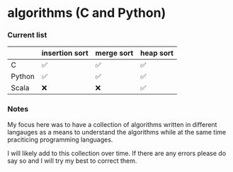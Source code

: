 # algorithms (C and Python)

### Current list 

|  | **insertion sort** | **merge sort** | **heap sort** |
| --        |  --                | --  | -- |
| C         | ✅                 | ✅ | ✅ |
| Python    | ✅                 | ✅ | ✅ |
| Scala     | ❌                 | ❌ | ✅ |

### Notes
My focus here was to have a collection of algorithms written in different langauges as a means to understand the algorithms while at the same time praciticing programming languages.

I will likely add to this collection over time. If there are any errors please do say so and I will try my best to correct them.

